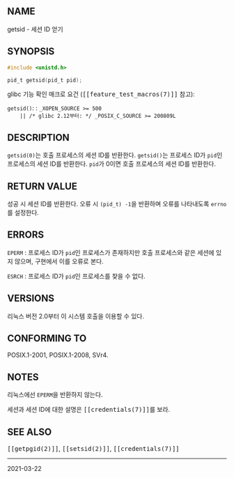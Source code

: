 ## NAME

getsid - 세션 ID 얻기

## SYNOPSIS

```c
#include <unistd.h>

pid_t getsid(pid_t pid);
```

glibc 기능 확인 매크로 요건 (<tt>[[feature_test_macros(7)]]</tt> 참고):

`getsid()`:
:   `_XOPEN_SOURCE >= 500`<br>
    `    || /* glibc 2.12부터: */ _POSIX_C_SOURCE >= 200809L`

## DESCRIPTION

`getsid(0)`는 호출 프로세스의 세션 ID를 반환한다. `getsid()`는 프로세스 ID가 `pid`인 프로세스의 세션 ID를 반환한다. `pid`가 0이면 호출 프로세스의 세션 ID를 반환한다.

## RETURN VALUE

성공 시 세션 ID를 반환한다. 오류 시 `(pid_t) -1`을 반환하며 오류를 나타내도록 `errno`를 설정한다.

## ERRORS

`EPERM`
:   프로세스 ID가 `pid`인 프로세스가 존재하지만 호출 프로세스와 같은 세션에 있지 않으며, 구현에서 이를 오류로 본다.

`ESRCH`
:   프로세스 ID가 `pid`인 프로세스를 찾을 수 없다.

## VERSIONS

리눅스 버전 2.0부터 이 시스템 호출을 이용할 수 있다.

## CONFORMING TO

POSIX.1-2001, POSIX.1-2008, SVr4.

## NOTES

리눅스에선 `EPERM`을 반환하지 않는다.

세션과 세션 ID에 대한 설명은 <tt>[[credentials(7)]]</tt>를 보라.

## SEE ALSO

<tt>[[getpgid(2)]]</tt>, <tt>[[setsid(2)]]</tt>, <tt>[[credentials(7)]]</tt>

----

2021-03-22
